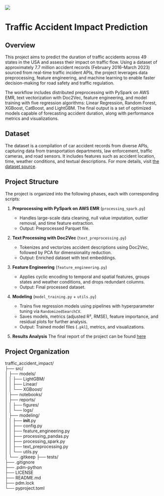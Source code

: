<a target="_blank" href="https://cookiecutter-data-science.drivendata.org/">
    <img src="https://img.shields.io/badge/CCDS-Project%20template-328F97?logo=cookiecutter" />
</a>

# Traffic Accident Impact Prediction

## Overview

This project aims to predict the duration of traffic accidents across 49 states in the USA and assess their impact on traffic flow. Using a dataset of approximately 7.7 million accident records (February 2016–March 2023) sourced from real-time traffic incident APIs, the project leverages data preprocessing, feature engineering, and machine learning to enable faster decision-making for road safety and traffic regulation.

The workflow includes distributed preprocessing with PySpark on AWS EMR, text vectorization with Doc2Vec, feature engineering, and model training with five regression algorithms: Linear Regression, Random Forest, XGBoost, CatBoost, and LightGBM. The final output is a set of optimized models capable of forecasting accident duration, along with performance metrics and visualizations.

## Dataset

The dataset is a compilation of car accident records from diverse APIs, capturing data from transportation departments, law enforcement, traffic cameras, and road sensors. It includes features such as accident location, time, weather conditions, and textual descriptions. For more details, visit [the dataset source](https://smoosavi.org/datasets/us_accidents).

## Project Structure

The project is organized into the following phases, each with corresponding scripts:

1. **Preprocessing with PySpark on AWS EMR** (`processing_spark.py`)
   - Handles large-scale data cleaning, null value imputation, outlier removal, and time feature extraction.
   - Output: Preprocessed Parquet file.

2. **Text Processing with Doc2Vec** (`text_preprocessing.py`)
   - Tokenizes and vectorizes accident descriptions using Doc2Vec, followed by PCA for dimensionality reduction.
   - Output: Enriched dataset with text embeddings.

3. **Feature Engineering** (`feature_engineering.py`)
   - Applies cyclic encoding to temporal and spatial features, groups states and weather conditions, and drops redundant columns.
   - Output: Final processed dataset.

4. **Modeling** (`model_training.py` + `utils.py`)
   - Trains five regression models using pipelines with hyperparameter tuning via `RandomizedSearchCV`.
   - Saves models, metrics (adjusted R², RMSE), feature importance, and residual plots for further analysis.
   - Output: Trained model files (`.pkl`), metrics, and visualizations.

5. **Results Analysis**
The final report of the project can be found [here](./src/reports/report.pdf)



## Project Organization

traffic_accident_impact/      
├── src/                                    
│   ├── models/                             
│   │   ├── LightGBM/                       
│   │   ├── Linear/                         
│   │   └── XGBoost/                        
│   ├── notebooks/                          
│   ├── reports/                              
│   │   ├── figures/                        
│   │   └── logs/                           
│   ├── modeling/                            
│   │   ├── __init__.py                     
│   │   ├── config.py                       
│   │   ├── feature_engineering.py          
│   │   ├── processing_pandas.py             
│   │   ├── processing_spark.py             
│   │   ├── text_preprocessing.py           
│   │   └── utils.py                        
│   └── .gitkeep
├── tests/                                   
├── .gitignore  
├── .pdm-python  
├── LICENSE  
├── README.md  
├── pdm.lock                                
└── pyproject.toml                          



